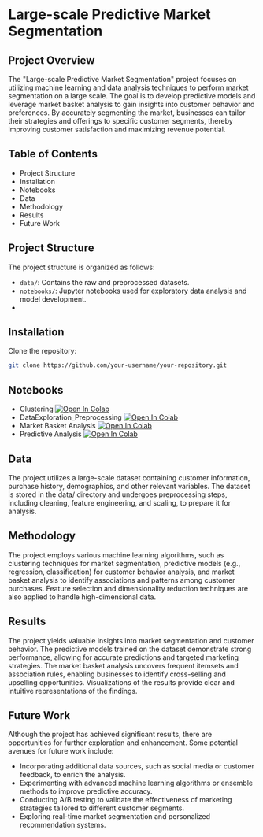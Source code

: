 # Large-scale Predictive Market Segmentation

## Project Overview

The "Large-scale Predictive Market Segmentation" project focuses on utilizing machine learning and data analysis techniques to perform market segmentation on a large scale. The goal is to develop predictive models and leverage market basket analysis to gain insights into customer behavior and preferences. By accurately segmenting the market, businesses can tailor their strategies and offerings to specific customer segments, thereby improving customer satisfaction and maximizing revenue potential.

## Table of Contents
- Project Structure
- Installation
- Notebooks
- Data
- Methodology
- Results
- Future Work

## Project Structure

The project structure is organized as follows:

- `data/`: Contains the raw and preprocessed datasets.
- `notebooks/`: Jupyter notebooks used for exploratory data analysis and model development.
- 
## Installation

Clone the repository:

   ```bash
   git clone https://github.com/your-username/your-repository.git
```

## Notebooks

- Clustering [![Open In Colab](https://colab.research.google.com/assets/colab-badge.svg)](https://colab.research.google.com/github/Divyan-shu-Singh/Market_segmentation_OnlineRetail/blob/main/Clustering.ipynb)
- DataExploration_Preprocessing [![Open In Colab](https://colab.research.google.com/assets/colab-badge.svg)](https://colab.research.google.com/github/Divyan-shu-Singh/Market_segmentation_OnlineRetail/blob/main/DataExploration_Preprocessing.ipynb)
- Market Basket Analysis [![Open In Colab](https://colab.research.google.com/assets/colab-badge.svg)](https://colab.research.google.com/github/Divyan-shu-Singh/Market_segmentation_OnlineRetail/blob/main/Market_Basket_Analysis.ipynb)
- Predictive Analysis [![Open In Colab](https://colab.research.google.com/assets/colab-badge.svg)](https://colab.research.google.com/github/Divyan-shu-Singh/Market_segmentation_OnlineRetail/blob/main/Predictive_Analysis.ipynb)


## Data
The project utilizes a large-scale dataset containing customer information, purchase history, demographics, and other relevant variables. The dataset is stored in the data/ directory and undergoes preprocessing steps, including cleaning, feature engineering, and scaling, to prepare it for analysis.

## Methodology
The project employs various machine learning algorithms, such as clustering techniques for market segmentation, predictive models (e.g., regression, classification) for customer behavior analysis, and market basket analysis to identify associations and patterns among customer purchases. Feature selection and dimensionality reduction techniques are also applied to handle high-dimensional data.

## Results
The project yields valuable insights into market segmentation and customer behavior. The predictive models trained on the dataset demonstrate strong performance, allowing for accurate predictions and targeted marketing strategies. The market basket analysis uncovers frequent itemsets and association rules, enabling businesses to identify cross-selling and upselling opportunities. Visualizations of the results provide clear and intuitive representations of the findings.

## Future Work
Although the project has achieved significant results, there are opportunities for further exploration and enhancement. Some potential avenues for future work include:

- Incorporating additional data sources, such as social media or customer feedback, to enrich the analysis.
- Experimenting with advanced machine learning algorithms or ensemble methods to improve predictive accuracy.
- Conducting A/B testing to validate the effectiveness of marketing strategies tailored to different customer segments.
- Exploring real-time market segmentation and personalized recommendation systems.
